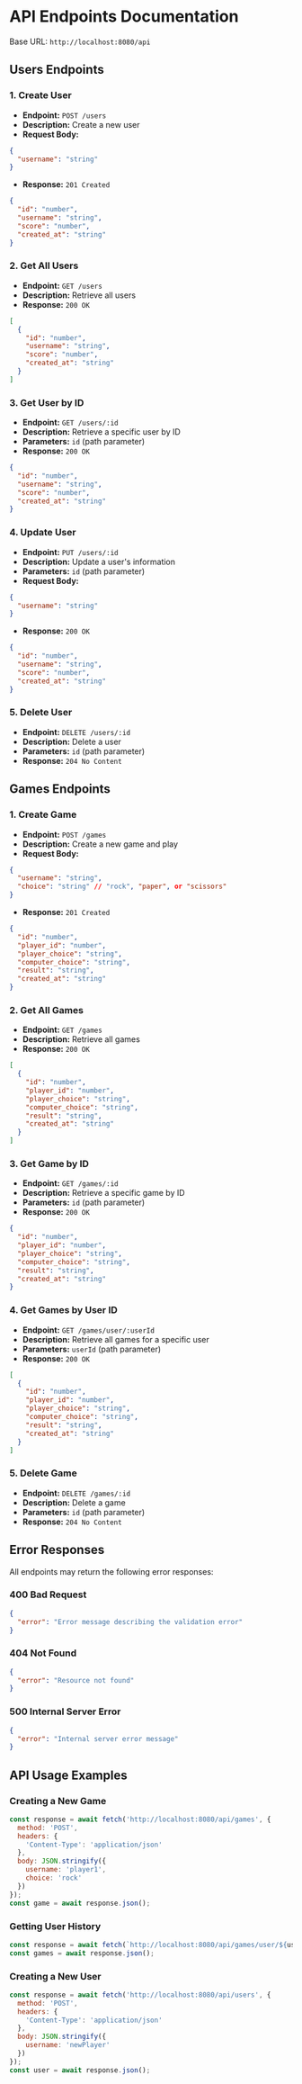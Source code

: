 # API Endpoints Documentation

Base URL: `http://localhost:8080/api`

## Users Endpoints

### 1. Create User
- **Endpoint:** `POST /users`
- **Description:** Create a new user
- **Request Body:**
```json
{
  "username": "string"
}
```
- **Response:** `201 Created`
```json
{
  "id": "number",
  "username": "string",
  "score": "number",
  "created_at": "string"
}
```

### 2. Get All Users
- **Endpoint:** `GET /users`
- **Description:** Retrieve all users
- **Response:** `200 OK`
```json
[
  {
    "id": "number",
    "username": "string",
    "score": "number",
    "created_at": "string"
  }
]
```

### 3. Get User by ID
- **Endpoint:** `GET /users/:id`
- **Description:** Retrieve a specific user by ID
- **Parameters:** `id` (path parameter)
- **Response:** `200 OK`
```json
{
  "id": "number",
  "username": "string",
  "score": "number",
  "created_at": "string"
}
```

### 4. Update User
- **Endpoint:** `PUT /users/:id`
- **Description:** Update a user's information
- **Parameters:** `id` (path parameter)
- **Request Body:**
```json
{
  "username": "string"
}
```
- **Response:** `200 OK`
```json
{
  "id": "number",
  "username": "string",
  "score": "number",
  "created_at": "string"
}
```

### 5. Delete User
- **Endpoint:** `DELETE /users/:id`
- **Description:** Delete a user
- **Parameters:** `id` (path parameter)
- **Response:** `204 No Content`

## Games Endpoints

### 1. Create Game
- **Endpoint:** `POST /games`
- **Description:** Create a new game and play
- **Request Body:**
```json
{
  "username": "string",
  "choice": "string" // "rock", "paper", or "scissors"
}
```
- **Response:** `201 Created`
```json
{
  "id": "number",
  "player_id": "number",
  "player_choice": "string",
  "computer_choice": "string",
  "result": "string",
  "created_at": "string"
}
```

### 2. Get All Games
- **Endpoint:** `GET /games`
- **Description:** Retrieve all games
- **Response:** `200 OK`
```json
[
  {
    "id": "number",
    "player_id": "number",
    "player_choice": "string",
    "computer_choice": "string",
    "result": "string",
    "created_at": "string"
  }
]
```

### 3. Get Game by ID
- **Endpoint:** `GET /games/:id`
- **Description:** Retrieve a specific game by ID
- **Parameters:** `id` (path parameter)
- **Response:** `200 OK`
```json
{
  "id": "number",
  "player_id": "number",
  "player_choice": "string",
  "computer_choice": "string",
  "result": "string",
  "created_at": "string"
}
```

### 4. Get Games by User ID
- **Endpoint:** `GET /games/user/:userId`
- **Description:** Retrieve all games for a specific user
- **Parameters:** `userId` (path parameter)
- **Response:** `200 OK`
```json
[
  {
    "id": "number",
    "player_id": "number",
    "player_choice": "string",
    "computer_choice": "string",
    "result": "string",
    "created_at": "string"
  }
]
```

### 5. Delete Game
- **Endpoint:** `DELETE /games/:id`
- **Description:** Delete a game
- **Parameters:** `id` (path parameter)
- **Response:** `204 No Content`

## Error Responses

All endpoints may return the following error responses:

### 400 Bad Request
```json
{
  "error": "Error message describing the validation error"
}
```

### 404 Not Found
```json
{
  "error": "Resource not found"
}
```

### 500 Internal Server Error
```json
{
  "error": "Internal server error message"
}
```

## API Usage Examples

### Creating a New Game
```javascript
const response = await fetch('http://localhost:8080/api/games', {
  method: 'POST',
  headers: {
    'Content-Type': 'application/json'
  },
  body: JSON.stringify({
    username: 'player1',
    choice: 'rock'
  })
});
const game = await response.json();
```

### Getting User History
```javascript
const response = await fetch(`http://localhost:8080/api/games/user/${userId}`);
const games = await response.json();
```

### Creating a New User
```javascript
const response = await fetch('http://localhost:8080/api/users', {
  method: 'POST',
  headers: {
    'Content-Type': 'application/json'
  },
  body: JSON.stringify({
    username: 'newPlayer'
  })
});
const user = await response.json();
```